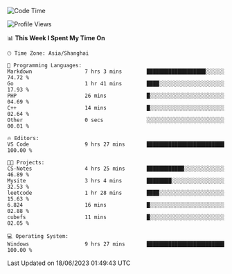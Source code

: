 <!--START_SECTION:waka-->
![Code Time](http://img.shields.io/badge/Code%20Time-991%20hrs%2043%20mins-blue)

![Profile Views](http://img.shields.io/badge/Profile%20Views-0-blue)

📊 **This Week I Spent My Time On** 

```text
🕑︎ Time Zone: Asia/Shanghai

💬 Programming Languages: 
Markdown                 7 hrs 3 mins        ███████████████████░░░░░░   74.72 % 
Go                       1 hr 41 mins        ████░░░░░░░░░░░░░░░░░░░░░   17.93 % 
PHP                      26 mins             █░░░░░░░░░░░░░░░░░░░░░░░░   04.69 % 
C++                      14 mins             █░░░░░░░░░░░░░░░░░░░░░░░░   02.64 % 
Other                    0 secs              ░░░░░░░░░░░░░░░░░░░░░░░░░   00.01 % 

🔥 Editors: 
VS Code                  9 hrs 27 mins       █████████████████████████   100.00 % 

🐱‍💻 Projects: 
CS-Notes                 4 hrs 25 mins       ████████████░░░░░░░░░░░░░   46.89 % 
Mysite                   3 hrs 4 mins        ████████░░░░░░░░░░░░░░░░░   32.53 % 
leetcode                 1 hr 28 mins        ████░░░░░░░░░░░░░░░░░░░░░   15.63 % 
6.824                    16 mins             █░░░░░░░░░░░░░░░░░░░░░░░░   02.88 % 
cubefs                   11 mins             █░░░░░░░░░░░░░░░░░░░░░░░░   02.05 % 

💻 Operating System: 
Windows                  9 hrs 27 mins       █████████████████████████   100.00 % 
```


 Last Updated on 18/06/2023 01:49:43 UTC
<!--END_SECTION:waka-->